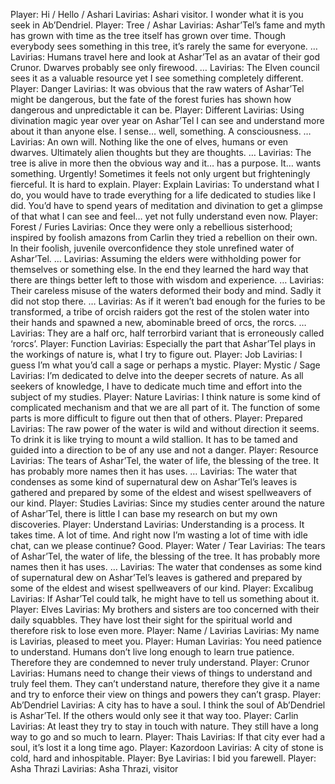Player: Hi / Hello / Ashari
Lavirias: Ashari visitor. I wonder what it is you seek in Ab’Dendriel.
Player: Tree / Ashar
Lavirias: Ashar’Tel’s fame and myth has grown with time as the tree itself has grown over time. Though everybody sees something in this tree, it’s rarely the same for everyone. …
Lavirias: Humans travel here and look at Ashar’Tel as an avatar of their god Crunor. Dwarves probably see only firewood. …
Lavirias: The Elven council sees it as a valuable resource yet I see something completely different.
Player: Danger
Lavirias: It was obvious that the raw waters of Ashar’Tel might be dangerous, but the fate of the forest furies has shown how dangerous and unpredictable it can be.
Player: Different
Lavirias: Using divination magic year over year on Ashar’Tel I can see and understand more about it than anyone else. I sense… well, something. A consciousness. …
Lavirias: An own will. Nothing like the one of elves, humans or even dwarves. Ultimately alien thoughts but they are thoughts. …
Lavirias: The tree is alive in more then the obvious way and it… has a purpose. It… wants something. Urgently! Sometimes it feels not only urgent but frighteningly fierceful. It is hard to explain.
Player: Explain
Lavirias: To understand what I do, you would have to trade everything for a life dedicated to studies like I did. You’d have to spend years of meditation and divination to get a glimpse of that what I can see and feel… yet not fully understand even now.
Player: Forest / Furies
Lavirias: Once they were only a rebellious sisterhood; inspired by foolish amazons from Carlin they tried a rebellion on their own. In their foolish, juvenile overconfidence they stole unrefined water of Ashar’Tel. …
Lavirias: Assuming the elders were withholding power for themselves or something else. In the end they learned the hard way that there are things better left to those with wisdom and experience. …
Lavirias: Their careless misuse of the waters deformed their body and mind. Sadly it did not stop there. …
Lavirias: As if it weren’t bad enough for the furies to be transformed, a tribe of orcish raiders got the rest of the stolen water into their hands and spawned a new, abominable breed of orcs, the rorcs. …
Lavirias: They are a half orc, half terrorbird variant that is erroneously called ‘rorcs’.
Player: Function
Lavirias: Especially the part that Ashar’Tel plays in the workings of nature is, what I try to figure out.
Player: Job
Lavirias: I guess I’m what you’d call a sage or perhaps a mystic.
Player: Mystic / Sage
Lavirias: I’m dedicated to delve into the deeper secrets of nature. As all seekers of knowledge, I have to dedicate much time and effort into the subject of my studies.
Player: Nature
Lavirias: I think nature is some kind of complicated mechanism and that we are all part of it. The function of some parts is more difficult to figure out then that of others.
Player: Prepared
Lavirias: The raw power of the water is wild and without direction it seems. To drink it is like trying to mount a wild stallion. It has to be tamed and guided into a direction to be of any use and not a danger.
Player: Resource
Lavirias: The tears of Ashar’Tel, the water of life, the blessing of the tree. It has probably more names then it has uses. …
Lavirias: The water that condenses as some kind of supernatural dew on Ashar’Tel’s leaves is gathered and prepared by some of the eldest and wisest spellweavers of our kind.
Player: Studies
Lavirias: Since my studies center around the nature of Ashar’Tel, there is little I can base my research on but my own discoveries.
Player: Understand
Lavirias: Understanding is a process. It takes time. A lot of time. And right now I’m wasting a lot of time with idle chat, can we please continue? Good.
Player: Water / Tear
Lavirias: The tears of Ashar’Tel, the water of life, the blessing of the tree. It has probably more names then it has uses. …
Lavirias: The water that condenses as some kind of supernatural dew on Ashar’Tel’s leaves is gathered and prepared by some of the eldest and wisest spellweavers of our kind.
Player: Excalibug
Lavirias: If Ashar’Tel could talk, he might have to tell us something about it.
Player: Elves
Lavirias: My brothers and sisters are too concerned with their daily squabbles. They have lost their sight for the spiritual world and therefore risk to lose even more.
Player: Name / Lavirias
Lavirias: My name is Lavirias, pleased to meet you.
Player: Human
Lavirias: You need patience to understand. Humans don’t live long enough to learn true patience. Therefore they are condemned to never truly understand.
Player: Crunor
Lavirias: Humans need to change their views of things to understand and truly feel them. They can’t understand nature, therefore they give it a name and try to enforce their view on things and powers they can’t grasp.
Player: Ab’Dendriel
Lavirias: A city has to have a soul. I think the soul of Ab’Dendriel is Ashar’Tel. If the others would only see it that way too.
Player: Carlin
Lavirias: At least they try to stay in touch with nature. They still have a long way to go and so much to learn.
Player: Thais
Lavirias: If that city ever had a soul, it’s lost it a long time ago.
Player: Kazordoon
Lavirias: A city of stone is cold, hard and inhospitable.
Player: Bye
Lavirias: I bid you farewell.
Player: Asha Thrazi
Lavirias: Asha Thrazi, visitor